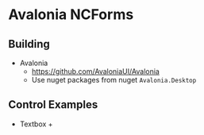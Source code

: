 # Avalonia NCForms

## Building
+ Avalonia
	+ https://github.com/AvaloniaUI/Avalonia
	+ Use nuget packages from nuget `Avalonia.Desktop`
				
## Control Examples

+ Textbox
	+ 
